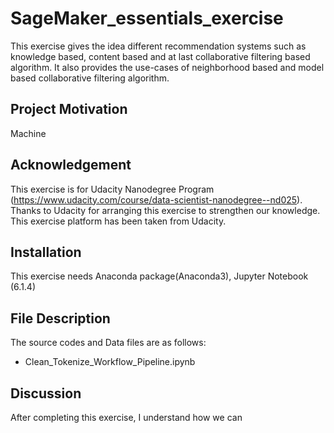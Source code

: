 # SageMaker_essentials_exercise

This exercise gives the idea different recommendation systems such as knowledge based, content based and at last collaborative filtering based algorithm. It also provides the use-cases of neighborhood based and model based collaborative filtering algorithm.

## Project Motivation
Machine

## Acknowledgement
This exercise is for Udacity Nanodegree Program (https://www.udacity.com/course/data-scientist-nanodegree--nd025). Thanks to Udacity for arranging this exercise to strengthen our knowledge. This exercise platform has been taken from Udacity.
## Installation
This exercise needs Anaconda package(Anaconda3), Jupyter Notebook (6.1.4)

## File Description
The source codes and Data files are as follows:
- Clean_Tokenize_Workflow_Pipeline.ipynb



## Discussion
After completing this exercise, I understand how we can 
